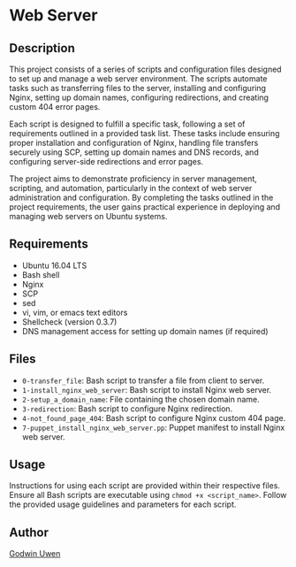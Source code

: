 # Web Server
## Description

This project consists of a series of scripts and configuration files designed to set up and manage a web server environment. The scripts automate tasks such as transferring files to the server, installing and configuring Nginx, setting up domain names, configuring redirections, and creating custom 404 error pages.

Each script is designed to fulfill a specific task, following a set of requirements outlined in a provided task list. These tasks include ensuring proper installation and configuration of Nginx, handling file transfers securely using SCP, setting up domain names and DNS records, and configuring server-side redirections and error pages.

The project aims to demonstrate proficiency in server management, scripting, and automation, particularly in the context of web server administration and configuration. By completing the tasks outlined in the project requirements, the user gains practical experience in deploying and managing web servers on Ubuntu systems.

## Requirements

- Ubuntu 16.04 LTS
- Bash shell
- Nginx
- SCP
- sed
- vi, vim, or emacs text editors
- Shellcheck (version 0.3.7)
- DNS management access for setting up domain names (if required)

## Files

- `0-transfer_file`: Bash script to transfer a file from client to server.
- `1-install_nginx_web_server`: Bash script to install Nginx web server.
- `2-setup_a_domain_name`: File containing the chosen domain name.
- `3-redirection`: Bash script to configure Nginx redirection.
- `4-not_found_page_404`: Bash script to configure Nginx custom 404 page.
- `7-puppet_install_nginx_web_server.pp`: Puppet manifest to install Nginx web server.

## Usage

Instructions for using each script are provided within their respective files. Ensure all Bash scripts are executable using `chmod +x <script_name>`. Follow the provided usage guidelines and parameters for each script.

## Author

[Godwin Uwen](https://github.com/uwen-godwin)
